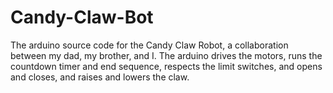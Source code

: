 # Candy-Claw-Bot
The arduino source code for the Candy Claw Robot, a collaboration between my dad, my brother, and I. The arduino drives the motors, runs the countdown timer and end sequence, respects the limit switches, and opens and closes, and raises and lowers the claw. 
